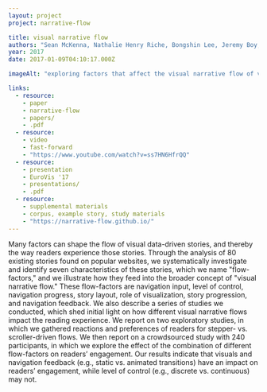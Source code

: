 ```yaml
---
layout: project
project: narrative-flow

title: visual narrative flow
authors: "Sean McKenna, Nathalie Henry Riche, Bongshin Lee, Jeremy Boy, Miriah Meyer"
year: 2017
date: 2017-01-09T04:10:17.000Z

imageAlt: "exploring factors that affect the visual narrative flow of visual data-driven stories"

links:
  - resource:
    - paper
    - narrative-flow
    - papers/
    - .pdf
  - resource:
    - video
    - fast-forward
    - "https://www.youtube.com/watch?v=ss7HN6HfrQQ"
  - resource:
    - presentation
    - EuroVis '17
    - presentations/
    - .pdf
  - resource:
    - supplemental materials
    - corpus, example story, study materials
    - "https://narrative-flow.github.io/"
---
```


Many factors can shape the flow of visual data-driven stories, and thereby the
way readers experience those stories. Through the analysis of 80 existing
stories found on popular websites, we systematically investigate and identify
seven characteristics of these stories, which we name "flow-factors," and we
illustrate how they feed into the broader concept of "visual narrative flow."
These flow-factors are navigation input, level of control, navigation progress,
story layout, role of visualization, story progression, and navigation feedback.
We also describe a series of studies we conducted, which shed initial light on
how different visual narrative flows impact the reading experience. We report on
two exploratory studies, in which we gathered reactions and preferences of
readers for stepper- vs. scroller-driven flows. We then report on a crowdsourced
study with 240 participants, in which we explore the effect of the combination
of different flow-factors on readers’ engagement. Our results indicate that
visuals and navigation feedback (e.g., static vs. animated transitions) have an
impact on readers’ engagement, while level of control (e.g., discrete vs.
continuous) may not.
